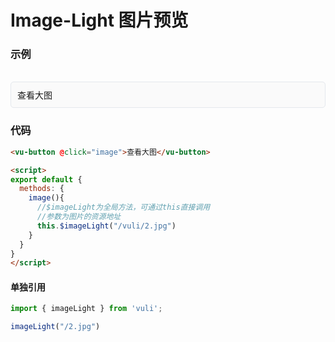 # Image-Light 图片预览

### 示例

<br>
<div style="border:1px solid #e4e7ed;border-radius:5px;padding:10px;background-color:#FAFAFA;">
    <vu-button @click="image">查看大图</vu-button>
</div>

<script>
import imageLight from '../.vuepress/components/image-light/index.js'
export default {
  methods: {
    image(){
      imageLight("/vuli//2.jpg")
    }
  }
}
</script>


### 代码
```html
<vu-button @click="image">查看大图</vu-button>

<script>
export default {
  methods: {
    image(){
      //$imageLight为全局方法，可通过this直接调用
      //参数为图片的资源地址
      this.$imageLight("/vuli/2.jpg")
    }
  }
}
</script>
```


#### 单独引用
```js
import { imageLight } from 'vuli';

imageLight("/2.jpg")
```